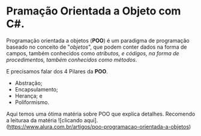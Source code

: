 # Pramação Orientada a Objeto com C#.

Programação orientada a objetos (**POO**) é um paradigma de programação baseado no conceito de "*objetos*", que podem conter dados na forma de campos, também conhecidos como *atributos, e códigos, na forma de procedimentos, também conhecidos como métodos*.

E precisamos falar dos 4 Pilares da **POO**. 
- Abstração;
- Encapsulamento;
- Herança; e
- Poliformismo. 


Aqui temos uma ótima matéria sobre POO que explica detalhes. Recomendo a leituraa da matéria ![clicando aqui].(https://www.alura.com.br/artigos/poo-programacao-orientada-a-objetos)

